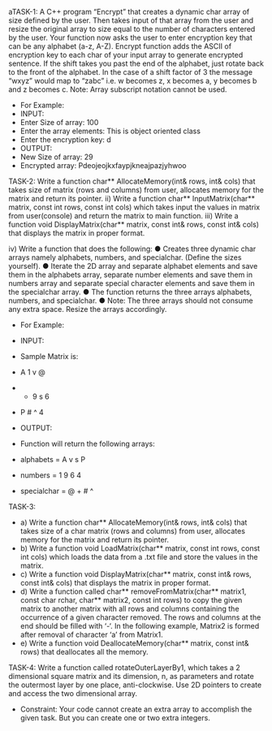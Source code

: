 aTASK-1:
A C++ program “Encrypt” that creates a dynamic char array of size defined by the user. Then
takes input of that array from the user and resize the original array to size equal to the number of
characters entered by the user.
Your function now asks the user to enter encryption key that can be any alphabet (a-z, A-Z).
Encrypt function adds the ASCII of encryption key to each char of your input array to generate
encrypted sentence. If the shift takes you past the end of the alphabet, just rotate back to the front
of the alphabet. In the case of a shift factor of 3 the message “wxyz” would map to “zabc” i.e. w
becomes z, x becomes a, y becomes b and z becomes c.
Note: Array subscript notation cannot be used.
- For Example:
- INPUT: 
- Enter Size of array: 100
- Enter the array elements: This is object oriented class
- Enter the encryption key: d
- OUTPUT: 
- New Size of array: 29
- Encrypted array: Pdeojeojkxfaypjkneajpazjyhwoo

TASK-2:
Write a function char** AllocateMemory(int& rows, int& cols) that takes size
of matrix (rows and columns) from user, allocates memory for the matrix and
return its pointer.
ii) Write a function char** InputMatrix(char** matrix, const int rows, const int cols)
which takes input the values in matrix from user(console) and return the matrix to main
function.
iii) Write a function void DisplayMatrix(char** matrix, const int& rows, const int&
cols) that displays the matrix in proper format.

iv) Write a function that does the following:
● Creates three dynamic char arrays namely alphabets, numbers, and specialchar.
(Define the sizes yourself).
● Iterate the 2D array and separate alphabet elements and save them in the alphabets
array, separate number elements and save them in numbers array and separate special
character elements and save them in the specialchar array.
● The function returns the three arrays alphabets, numbers, and specialchar.
● Note: The three arrays should not consume any extra space. Resize the arrays
accordingly.

- For Example:
- INPUT:
- Sample Matrix is:
- A 1 v @
- + 9 s 6
- P # ^ 4

- OUTPUT:
- Function will return the following arrays:
- alphabets = A v s P
- numbers = 1 9 6 4
- specialchar = @ + # ^

TASK-3:
- a) Write a function char** AllocateMemory(int& rows, int& cols) that takes size of a char
matrix (rows and columns) from user, allocates memory for the matrix and return its pointer.
- b) Write a function void LoadMatrix(char** matrix, const int rows, const int cols) which loads
the data from a .txt file and store the values in the matrix.
- c) Write a function void DisplayMatrix(char** matrix, const int& rows, const int& cols) that
displays the matrix in proper format.
- d) Write a function called char** removeFromMatrix(char** matrix1, const char rchar,
char** matrix2, const int rows) to copy the given matrix to another matrix with all rows and
columns containing the occurrence of a given character removed. The rows and columns at
the end should be filled with ‘-‘. In the following example, Matrix2 is formed after removal
of character ‘a’ from Matrix1.
- e) Write a function void DeallocateMemory(char** matrix, const int& rows) that deallocates
all the memory.

TASK-4:
Write a function called rotateOuterLayerBy1, which takes a 2 dimensional square matrix and
its dimension, n, as parameters and rotate the outermost layer by one place, anti-clockwise. Use
2D pointers to create and access the two dimensional array.
- Constraint: Your code cannot create an extra array to accomplish the given task. But you can
create one or two extra integers.
